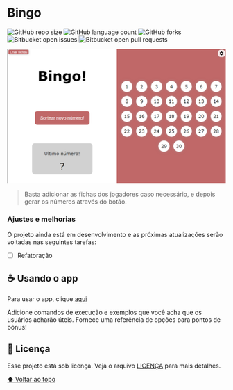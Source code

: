 # Bingo

<!---Esses são exemplos. Veja https://shields.io para outras pessoas ou para personalizar este conjunto de escudos. Você pode querer incluir dependências, status do projeto e informações de licença aqui--->

![GitHub repo size](https://img.shields.io/github/repo-size/joaopedrov0/bingo?style=for-the-badge)
![GitHub language count](https://img.shields.io/github/languages/count/joaopedrov0/bingo?style=for-the-badge)
![GitHub forks](https://img.shields.io/github/forks/joaopedrov0/bingo?style=for-the-badge)
![Bitbucket open issues](https://img.shields.io/bitbucket/issues/joaopedrov0/bingo?style=for-the-badge)
![Bitbucket open pull requests](https://img.shields.io/bitbucket/pr-raw/joaopedrov0/bingo?style=for-the-badge)

<img src="exemplo-image.png" alt="exemplo imagem">

> Basta adicionar as fichas dos jogadores caso necessário, e depois gerar os números através do botão.

### Ajustes e melhorias

O projeto ainda está em desenvolvimento e as próximas atualizações serão voltadas nas seguintes tarefas:

- [ ] Refatoração

## ☕ Usando o app

Para usar o app, clique [aqui](https://joaopedrov0.github.io/bingo)

Adicione comandos de execução e exemplos que você acha que os usuários acharão úteis. Fornece uma referência de opções para pontos de bônus!

## 📝 Licença

Esse projeto está sob licença. Veja o arquivo [LICENÇA](LICENSE.md) para mais detalhes.

[⬆ Voltar ao topo](#nome-do-projeto)<br>
